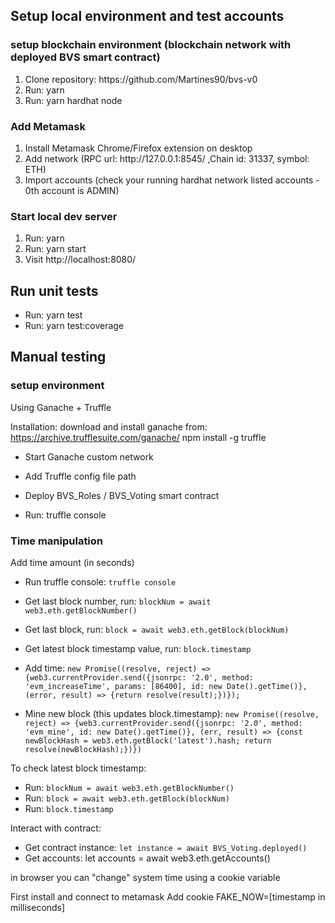 ## Setup local environment and test accounts


### setup blockchain environment (blockchain network with deployed BVS smart contract)

<ol>
  <li>Clone repository: https://github.com/Martines90/bvs-v0</li>
  <li>Run: yarn</li>
  <li>Run: yarn hardhat node</li>
</ol>

### Add Metamask

<ol>
  <li>Install Metamask Chrome/Firefox extension on desktop</li>
  <li>Add network (RPC url: http://127.0.0.1:8545/ ,Chain id: 31337, symbol: ETH)</li>
  <li>Import accounts (check your running hardhat network listed accounts - 0th account is ADMIN)</li>
</ol>

### Start local dev server

<ol>
  <li>Run: yarn</li>
  <li>Run: yarn start</li>
  <li>Visit http://localhost:8080/</li>
</ol>


## Run unit tests

- Run: yarn test
- Run: yarn test:coverage

## Manual testing


### setup environment

Using Ganache + Truffle

Installation:
download and install ganache from: https://archive.trufflesuite.com/ganache/
npm install -g truffle

- Start Ganache custom network
- Add Truffle config file path

- Deploy BVS_Roles / BVS_Voting smart contract
- Run: truffle console

### Time manipulation

Add time amount (in seconds)

- Run truffle console: ```truffle console```

- Get last block number, run: ```blockNum = await web3.eth.getBlockNumber()```
- Get last block, run: ```block = await web3.eth.getBlock(blockNum)```
- Get latest block timestamp value, run: ```block.timestamp```

- Add time: ```new Promise((resolve, reject) => {web3.currentProvider.send({jsonrpc: '2.0', method: 'evm_increaseTime', params: [86400], id: new Date().getTime()}, (error, result) => {return resolve(result);})});```

- Mine new block (this updates block.timestamp):
```new Promise((resolve, reject) => {web3.currentProvider.send({jsonrpc: '2.0', method: 'evm_mine', id: new Date().getTime()}, (err, result) => {const newBlockHash = web3.eth.getBlock('latest').hash; return resolve(newBlockHash);})})```

To check latest block timestamp:

- Run: ```blockNum = await web3.eth.getBlockNumber()```
- Run: ```block = await web3.eth.getBlock(blockNum)```
- Run: ```block.timestamp```

Interact with contract:

- Get contract instance: ```let instance = await BVS_Voting.deployed()```
- Get accounts: let accounts = await web3.eth.getAccounts()

in browser you can "change" system time using a cookie variable

First install and connect to metamask
Add cookie FAKE_NOW=[timestamp in milliseconds]
